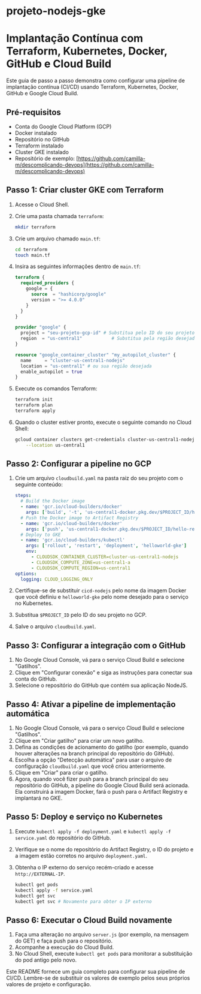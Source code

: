# projeto-nodejs-gke
# Implantação Contínua com Terraform, Kubernetes, Docker, GitHub e Cloud Build

Este guia de passo a passo demonstra como configurar uma pipeline de implantação contínua (CI/CD) usando Terraform, Kubernetes, Docker, GitHub e Google Cloud Build.

## Pré-requisitos

* Conta do Google Cloud Platform (GCP)
* Docker instalado
* Repositório no GitHub
* Terraform instalado
* Cluster GKE instalado
* Repositório de exemplo: [https://github.com/camilla-m/descomplicando-devops](https://github.com/camilla-m/descomplicando-devops)

## Passo 1: Criar cluster GKE com Terraform

1.  Acesse o Cloud Shell.
2.  Crie uma pasta chamada `terraform`:

    ```bash
    mkdir terraform
    ```
3.  Crie um arquivo chamado `main.tf`:

    ```bash
    cd terraform
    touch main.tf
    ```
4.  Insira as seguintes informações dentro de `main.tf`:

    ```terraform
    terraform {
      required_providers {
        google = {
          source  = "hashicorp/google"
          version = ">= 4.0.0"
        }
      }
    }

    provider "google" {
      project = "seu-projeto-gcp-id" # Substitua pelo ID do seu projeto
      region  = "us-central1"           # Substitua pela região desejada
    }

    resource "google_container_cluster" "my_autopilot_cluster" {
      name     = "cluster-us-central1-nodejs"
      location = "us-central1" # ou sua região desejada
      enable_autopilot = true
    }
    ```
5.  Execute os comandos Terraform:

    ```bash
    terraform init
    terraform plan
    terraform apply
    ```
6.  Quando o cluster estiver pronto, execute o seguinte comando no Cloud Shell:

    ```bash
    gcloud container clusters get-credentials cluster-us-central1-nodejs \
        --location us-central1
    ```

## Passo 2: Configurar a pipeline no GCP

1.  Crie um arquivo `cloudbuild.yaml` na pasta raiz do seu projeto com o seguinte conteúdo:

    ```yaml
    steps:
      # Build the Docker image
      - name: 'gcr.io/cloud-builders/docker'
        args: ['build', '-t', 'us-central1-docker.pkg.dev/$PROJECT_ID/hello-repo/cicd-nodejs:1.0', '.']
      # Push the Docker image to Artifact Registry
      - name: 'gcr.io/cloud-builders/docker'
        args: ['push', 'us-central1-docker.pkg.dev/$PROJECT_ID/hello-repo/cicd-nodejs:1.0']
      # Deploy to GKE
      - name: 'gcr.io/cloud-builders/kubectl'
        args: ['rollout', 'restart', 'deployment', 'helloworld-gke']
        env:
          - CLOUDSDK_CONTAINER_CLUSTER=cluster-us-central1-nodejs
          - CLOUDSDK_COMPUTE_ZONE=us-central1-a
          - CLOUDSDK_COMPUTE_REGION=us-central1
    options:
      logging: CLOUD_LOGGING_ONLY
    ```
2.  Certifique-se de substituir `cicd-nodejs` pelo nome da imagem Docker que você definiu e `helloworld-gke` pelo nome desejado para o serviço no Kubernetes.
3.  Substitua `$PROJECT_ID` pelo ID do seu projeto no GCP.
4.  Salve o arquivo `cloudbuild.yaml`.

## Passo 3: Configurar a integração com o GitHub

1.  No Google Cloud Console, vá para o serviço Cloud Build e selecione "Gatilhos".
2.  Clique em "Configurar conexão" e siga as instruções para conectar sua conta do GitHub.
3.  Selecione o repositório do GitHub que contém sua aplicação NodeJS.

## Passo 4: Ativar a pipeline de implementação automática

1.  No Google Cloud Console, vá para o serviço Cloud Build e selecione "Gatilhos".
2.  Clique em "Criar gatilho" para criar um novo gatilho.
3.  Defina as condições de acionamento do gatilho (por exemplo, quando houver alterações na branch principal do repositório do GitHub).
4.  Escolha a opção "Detecção automática" para usar o arquivo de configuração `cloudbuild.yaml` que você criou anteriormente.
5.  Clique em "Criar" para criar o gatilho.
6.  Agora, quando você fizer push para a branch principal do seu repositório do GitHub, a pipeline do Google Cloud Build será acionada. Ela construirá a imagem Docker, fará o push para o Artifact Registry e implantará no GKE.

## Passo 5: Deploy e serviço no Kubernetes

1.  Execute `kubectl apply -f deployment.yaml` e `kubectl apply -f service.yaml` do repositório do GitHub.
2.  Verifique se o nome do repositório do Artifact Registry, o ID do projeto e a imagem estão corretos no arquivo `deployment.yaml`.
3.  Obtenha o IP externo do serviço recém-criado e acesse `http://EXTERNAL-IP`.

    ```bash
    kubectl get pods
    kubectl apply -f service.yaml
    kubectl get svc
    kubectl get svc # Novamente para obter o IP externo
    ```

## Passo 6: Executar o Cloud Build novamente

1.  Faça uma alteração no arquivo `server.js` (por exemplo, na mensagem do GET) e faça push para o repositório.
2.  Acompanhe a execução do Cloud Build.
3.  No Cloud Shell, execute `kubectl get pods` para monitorar a substituição do pod antigo pelo novo.

Este README fornece um guia completo para configurar sua pipeline de CI/CD. Lembre-se de substituir os valores de exemplo pelos seus próprios valores de projeto e configuração.